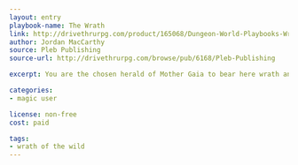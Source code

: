 ```yaml
---
layout: entry
playbook-name: The Wrath
link: http://drivethrurpg.com/product/165068/Dungeon-World-Playbooks-Wrath-of-the-Wild-Bundle
author: Jordan MacCarthy
source: Pleb Publishing
source-url: http://drivethrurpg.com/browse/pub/6168/Pleb-Publishing

excerpt: You are the chosen herald of Mother Gaia to bear here wrath and destroy her enemies.

categories:
- magic user

license: non-free
cost: paid

tags:
- wrath of the wild
---
```

